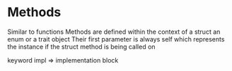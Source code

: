 # Methods

Similar to functions
Methods are defined within the context of a struct an enum or a trait object
Their first parameter is always self which represents the instance if the struct method is being called on

keyword impl => implementation block
